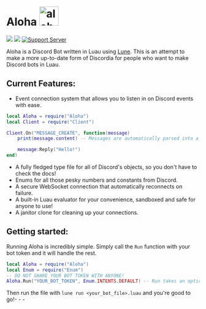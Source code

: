 # Aloha <img src="https://cdn.discordapp.com/attachments/1298813084844167219/1299610722954641489/image.png?ex=671dd44d&is=671c82cd&hm=6b6d5476c4ffe5d20da86760a90e2d3f94b818fb0e0eeca2b987e2442f974023&" alt="aloha_logo" height="50">
![](https://img.shields.io/badge/Version-0.3.2-orange) ![](https://img.shields.io/badge/License-GPLv3-blue)[](![]())
[![Support Server](https://img.shields.io/badge/Support_Server-5865F2?logo=discord&logoColor=white)](https://discord.gg/S3skPhG2VT)
 
 Aloha is a Discord Bot written in Luau using [Lune](https://github.com/lune-org/lune). This is an attempt to make a more up-to-date form of Discordia for people who want to make Discord bots in Luau.


## Current Features:
- Event connection system that allows you to listen in on Discord events with ease.
```lua
local Aloha = require("Aloha")
local Client = require("Client")

Client.On("MESSAGE_CREATE", function(message)
	print(message.content) -- Messages are automatically parsed into a Lua table, and abstracted to make accessing the channel, guild, etc, easier!

	message:Reply("Hello!")
end)
```
- A fully fledged type file for all of Discord's objects, so you don't have to check the docs!
- Enums for all those pesky numbers and constants from Discord.
- A secure WebSocket connection that automatically reconnects on failure.
- A built-in Luau evaluator for your convenience, sandboxed and safe for anyone to use!
- A janitor clone for cleaning up your connections.


## Getting started:
Running Aloha is incredibly simple. Simply call the `Run` function with your bot token and it will handle the rest.
```lua
local Aloha = require("Aloha")
local Enum = require("Enum")
-- DO NOT SHARE YOUR BOT TOKEN WITH ANYONE!
Aloha.Run("YOUR_BOT_TOKEN", Enum.INTENTS.DEFAULT) -- Run takes an optional second argument for intents.
```
Then run the file with `lune run <your_bot_file>.luau` and you're good to go!- - -

